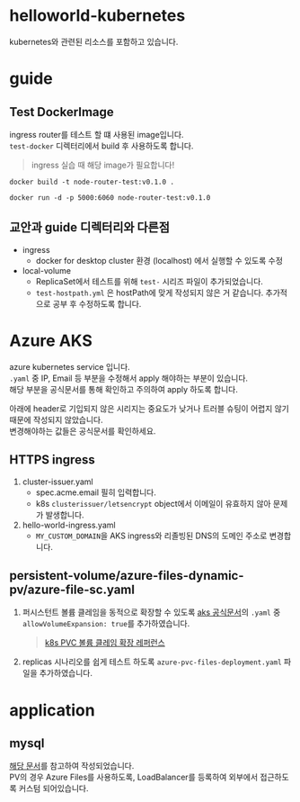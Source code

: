 # helloworld-kubernetes

kubernetes와 관련된 리소스를 포함하고 있습니다.

# guide

## Test DockerImage

ingress router를 테스트 할 떄 사용된 image입니다. <br />
`test-docker` 디렉터리에서 build 후 사용하도록 합니다. <br />

> ingress 실습 때 해당 image가 필요합니다!

```shell
docker build -t node-router-test:v0.1.0 .

docker run -d -p 5000:6060 node-router-test:v0.1.0
```

## 교안과 guide 디렉터리와 다른점

- ingress
  - docker for desktop cluster 환경 (localhost) 에서 실행할 수 있도록 수정
- local-volume
  - ReplicaSet에서 테스트를 위해 `test-` 시리즈 파일이 추가되었습니다.
  - `test-hostpath.yml` 은 hostPath에 맞게 작성되지 않은 거 같습니다. 추가적으로 공부 후 수정하도록 합니다.

# Azure AKS

azure kubernetes service 입니다. <br />
`.yaml` 중 IP, Email 등 부분을 수정해서 apply 해야하는 부분이 있습니다. <br />
해당 부분을 공식문서를 통해 확인하고 주의하여 apply 하도록 합니다. <br />

아래에 header로 기입되지 않은 시리지는 중요도가 낮거나 트러블 슈팅이 어렵지 않기 때문에 작성되지 않았습니다. <br />
변경해야하는 값들은 공식문서를 확인하세요. <br />

## HTTPS ingress

1. cluster-issuer.yaml
   - spec.acme.email 필히 입력합니다.
   - k8s `clusterissuer/letsencrypt` object에서 이메일이 유효하지 않아 문제가 발생합니다.
1. hello-world-ingress.yaml
   - `MY_CUSTOM_DOMAIN`을 AKS ingress와 리졸빙된 DNS의 도메인 주소로 변경합니다.

## persistent-volume/azure-files-dynamic-pv/azure-file-sc.yaml

1. 퍼시스턴트 볼륨 클레임을 동적으로 확장할 수 있도록 [aks 공식문서](https://docs.microsoft.com/ko-kr/azure/aks/azure-files-dynamic-pv#create-a-storage-class)의 `.yaml` 중 `allowVolumeExpansion: true`를 추가하였습니다.

   > [k8s PVC 볼륨 클레임 확장 레퍼런스](https://kubernetes.io/ko/docs/concepts/storage/persistent-volumes/#%ED%8D%BC%EC%8B%9C%EC%8A%A4%ED%84%B4%ED%8A%B8-%EB%B3%BC%EB%A5%A8-%ED%81%B4%EB%A0%88%EC%9E%84-%ED%99%95%EC%9E%A5)

1. replicas 시나리오를 쉽게 테스트 하도록 `azure-pvc-files-deployment.yaml` 파일을 추가하였습니다.

# application

## mysql

[해당 문서](https://kubernetes.io/ko/docs/tasks/run-application/run-single-instance-stateful-application/)를 참고하여 작성되었습니다. <br />
PV의 경우 Azure Files를 사용하도록, LoadBalancer를 등록하여 외부에서 접근하도록 커스텀 되어있습니다. <br />
